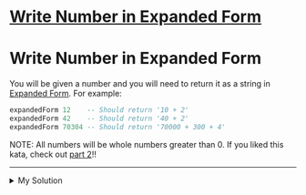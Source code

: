 # [Write Number in Expanded Form](https://www.codewars.com/kata/5842df8ccbd22792a4000245)

# Write Number in Expanded Form

You will be given a number and you will need to return it as a string
in [Expanded Form](https://www.mathsisfun.com/definitions/expanded-notation.html). For example:

```haskell
expandedForm 12    -- Should return '10 + 2'
expandedForm 42    -- Should return '40 + 2'
expandedForm 70304 -- Should return '70000 + 300 + 4'
```

NOTE: All numbers will be whole numbers greater than 0.
If you liked this kata, check out [part 2](https://www.codewars.com/kata/write-number-in-expanded-form-part-2)!!

---

<details><summary>My Solution</summary>

```js
function expandedForm(num) {
  return num
    .toString()
    .split('')
    .map((digit, index) => {
      return digit * Math.pow(10, num.toString().length - index - 1)
    })
    .filter(digit => digit > 0)
    .join(' + ')
}
```

</details>
